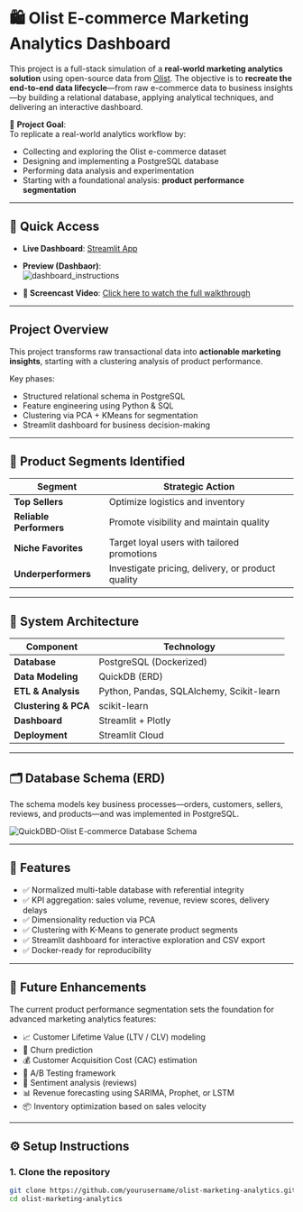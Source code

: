 # 🛍️ Olist E-commerce Marketing Analytics Dashboard

This project is a full-stack simulation of a **real-world marketing analytics solution** using open-source data from [Olist](https://www.kaggle.com/datasets/olistbr/brazilian-ecommerce). The objective is to **recreate the end-to-end data lifecycle**—from raw e-commerce data to business insights—by building a relational database, applying analytical techniques, and delivering an interactive dashboard.

🎯 **Project Goal**:  
To replicate a real-world analytics workflow by:
- Collecting and exploring the Olist e-commerce dataset  
- Designing and implementing a PostgreSQL database  
- Performing data analysis and experimentation  
- Starting with a foundational analysis: **product performance segmentation**

---

## 🚀 Quick Access

- **Live Dashboard**: [Streamlit App](https://e-commerce-appuct-segmentation-appql-zwpmgsadjq5uqwmfszkbi8.streamlit.app/)
  
- **Preview (Dashbaor)**:  
  ![dashboard_instructions](https://github.com/user-attachments/assets/a44f0810-eaaf-4a08-9ba5-4cf98bf0251d)

- **🎥 Screencast Video**: [Click here to watch the full walkthrough](https://your-screencast-link.com)

---

## Project Overview

This project transforms raw transactional data into **actionable marketing insights**, starting with a clustering analysis of product performance.

Key phases:
-  Structured relational schema in PostgreSQL  
- Feature engineering using Python & SQL  
- Clustering via PCA + KMeans for segmentation  
- Streamlit dashboard for business decision-making

---

## 🧠 Product Segments Identified

| Segment             | Strategic Action                                 |
|---------------------|--------------------------------------------------|
| **Top Sellers**         | Optimize logistics and inventory                 |
| **Reliable Performers** | Promote visibility and maintain quality          |
| **Niche Favorites**     | Target loyal users with tailored promotions      |
| **Underperformers**     | Investigate pricing, delivery, or product quality|

---

## 🧱 System Architecture

| Component             | Technology                            |
|-----------------------|----------------------------------------|
| **Database**          | PostgreSQL (Dockerized)                |
| **Data Modeling**     | QuickDB (ERD)                          |
| **ETL & Analysis**    | Python, Pandas, SQLAlchemy, Scikit-learn |
| **Clustering & PCA**  | scikit-learn                           |
| **Dashboard**         | Streamlit + Plotly                     |
| **Deployment**        | Streamlit Cloud                        |

---

## 🗂️ Database Schema (ERD)

The schema models key business processes—orders, customers, sellers, reviews, and products—and was implemented in PostgreSQL.

![QuickDBD-Olist E-commerce Database Schema](https://github.com/user-attachments/assets/7d13de68-b3b2-4cac-8bce-52a4219ce52f)



---

## 📌 Features

- ✅ Normalized multi-table database with referential integrity  
- ✅ KPI aggregation: sales volume, revenue, review scores, delivery delays  
- ✅ Dimensionality reduction via PCA  
- ✅ Clustering with K-Means to generate product segments  
- ✅ Streamlit dashboard for interactive exploration and CSV export  
- ✅ Docker-ready for reproducibility

---

## 🔮 Future Enhancements

The current product performance segmentation sets the foundation for advanced marketing analytics features:

- 📈 Customer Lifetime Value (LTV / CLV) modeling  
- 🔄 Churn prediction  
- 💰 Customer Acquisition Cost (CAC) estimation  
- 🧪 A/B Testing framework  
- 🧾 Sentiment analysis (reviews)  
- 📊 Revenue forecasting using SARIMA, Prophet, or LSTM  
- 📦 Inventory optimization based on sales velocity

---

## ⚙️ Setup Instructions

### 1. Clone the repository

```bash
git clone https://github.com/yourusername/olist-marketing-analytics.git
cd olist-marketing-analytics
